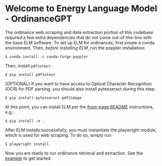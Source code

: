 # Welcome to Energy Language Model - OrdinanceGPT

The ordinance web scraping and data extraction portion of this codebase required a few extra dependencies that do not come out-of-the-box with the base ELM software.
To set up ELM for ordinances, first create a conda environment. Then, _before installing ELM_, run the poppler installation:

    $ conda install -c conda-forge poppler

Then, install `pdftotext`:

    $ pip install pdftotext

(OPTIONAL) If you want to have access to Optical Character Recognition (OCR) for PDF parsing, you should also install pytesseract during this step:

    $ pip install pytesseract pdf2image

At this point, you can install ELM per the [front-page README](https://github.com/NREL/elm/blob/main/README.rst) instructions, e.g.:

    $ pip install -e .

After ELM installs successfully, you must instantiate the playwright module, which is used for web scraping.
To do so, simply run:

    $ playwright install

Now you are ready to run ordinance retrieval and extraction. See the [example](https://github.com/NREL/elm/blob/main/examples/ordinance_gpt/README.rst) to get started.
